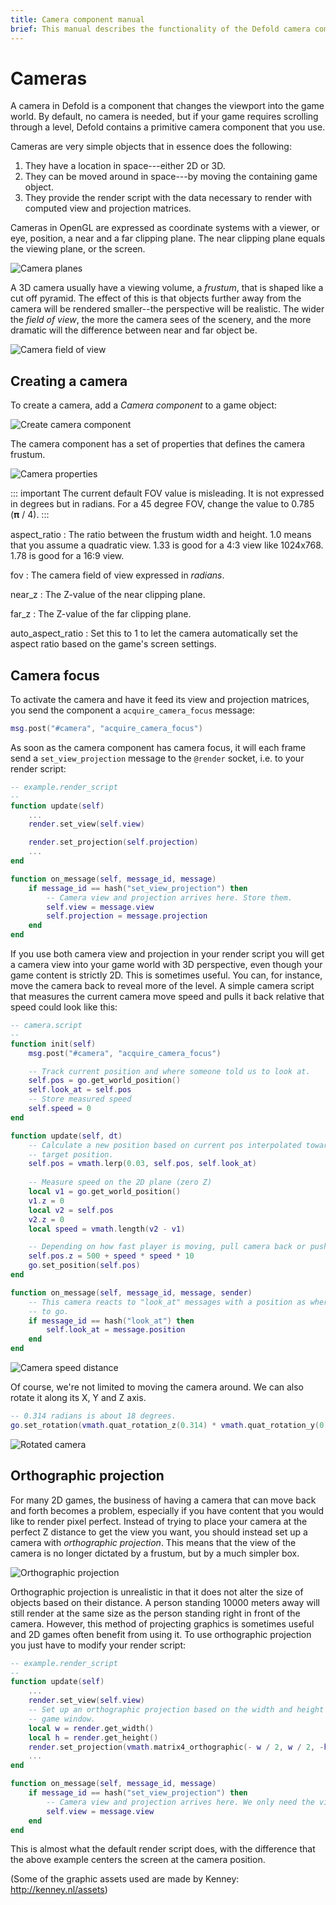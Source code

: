 ```yaml
---
title: Camera component manual
brief: This manual describes the functionality of the Defold camera component.
---
```


# Cameras

A camera in Defold is a component that changes the viewport into the game world. By default, no camera is needed, but if your game requires scrolling through a level, Defold contains a primitive camera component that you use.

Cameras are very simple objects that in essence does the following:

1. They have a location in space---either 2D or 3D.
2. They can be moved around in space---by moving the containing game object.
3. They provide the render script with the data necessary to render with computed view and projection matrices.

Cameras in OpenGL are expressed as coordinate systems with a viewer, or eye, position, a near and a far clipping plane. The near clipping plane equals the viewing plane, or the screen.

![Camera planes](images/cameras/cameras_planes.png)

A 3D camera usually have a viewing volume, a _frustum_, that is shaped like a cut off pyramid. The effect of this is that objects further away from the camera will be rendered smaller--the perspective will be realistic. The wider the _field of view_, the more the camera sees of the scenery, and the more dramatic will the difference between near and far object be.

![Camera field of view](images/cameras/cameras_fov.png)

## Creating a camera

To create a camera, add a _Camera component_ to a game object:

![Create camera component](images/cameras/cameras_create_component.png)

The camera component has a set of properties that defines the camera frustum.

![Camera properties](images/cameras/cameras_properties.png)

::: important
The current default FOV value is misleading. It is not expressed in degrees but in radians. For a 45 degree FOV, change the value to 0.785 (&#120529; / 4).
:::

aspect_ratio
: The ratio between the frustum width and height. 1.0 means that you assume a quadratic view. 1.33 is good for a 4:3 view like 1024x768. 1.78 is good for a 16:9 view.

fov
: The camera field of view expressed in _radians_.

near_z
: The Z-value of the near clipping plane.

far_z
: The Z-value of the far clipping plane.

auto_aspect_ratio
: Set this to 1 to let the camera automatically set the aspect ratio based on the game's screen settings.


## Camera focus

To activate the camera and have it feed its view and projection matrices, you send the component a `acquire_camera_focus` message:

```lua
msg.post("#camera", "acquire_camera_focus")
```

As soon as the camera component has camera focus, it will each frame send a `set_view_projection` message to the `@render` socket, i.e. to your render script:

```lua
-- example.render_script
--
function update(self)
    ...
    render.set_view(self.view)

    render.set_projection(self.projection)
    ...
end

function on_message(self, message_id, message)
    if message_id == hash("set_view_projection") then
    	-- Camera view and projection arrives here. Store them.
        self.view = message.view
        self.projection = message.projection
    end
end
```

If you use both camera view and projection in your render script you will get a camera view into your game world with 3D perspective, even though your game content is strictly 2D. This is sometimes useful. You can, for instance, move the camera back to reveal more of the level. A simple camera script that measures the current camera move speed and pulls it back relative that speed could look like this:

```lua
-- camera.script
--
function init(self)
	msg.post("#camera", "acquire_camera_focus")

    -- Track current position and where someone told us to look at.
	self.pos = go.get_world_position()
	self.look_at = self.pos
    -- Store measured speed
	self.speed = 0
end

function update(self, dt)
	-- Calculate a new position based on current pos interpolated towards current
	-- target position.
	self.pos = vmath.lerp(0.03, self.pos, self.look_at)
	
	-- Measure speed on the 2D plane (zero Z)
	local v1 = go.get_world_position()
	v1.z = 0
	local v2 = self.pos
	v2.z = 0
	local speed = vmath.length(v2 - v1)

	-- Depending on how fast player is moving, pull camera back or push it forward.
	self.pos.z = 500 + speed * speed * 10
	go.set_position(self.pos)
end

function on_message(self, message_id, message, sender)
    -- This camera reacts to "look_at" messages with a position as where
    -- to go.
	if message_id == hash("look_at") then	
		self.look_at = message.position
	end
end
```

![Camera speed distance](images/cameras/cameras_speed_distance.png)

Of course, we're not limited to moving the camera around. We can also rotate it along its X, Y and Z axis.

```lua
-- 0.314 radians is about 18 degrees.
go.set_rotation(vmath.quat_rotation_z(0.314) * vmath.quat_rotation_y(0.314))
```

![Rotated camera](images/cameras/cameras_camera_rotated.png)

## Orthographic projection

For many 2D games, the business of having a camera that can move back and forth becomes a problem, especially if you have content that you would like to render pixel perfect. Instead of trying to place your camera at the perfect Z distance to get the view you want, you should instead set up a camera with _orthographic projection_. This means that the view of the camera is no longer dictated by a frustum, but by a much simpler box.

![Orthographic projection](images/cameras/cameras_orthographic.png)

Orthographic projection is unrealistic in that it does not alter the size of objects based on their distance. A person standing 10000 meters away will still render at the same size as the person standing right in front of the camera. However, this method of projecting graphics is sometimes useful and 2D games often benefit from using it. To use orthographic projection you just have to modify your render script:

```lua
-- example.render_script
--
function update(self)
    ...
    render.set_view(self.view)
    -- Set up an orthographic projection based on the width and height of the
    -- game window.
	local w = render.get_width()
	local h = render.get_height()
	render.set_projection(vmath.matrix4_orthographic(- w / 2, w / 2, -h / 2, h / 2, -1000, 1000))
    ...
end

function on_message(self, message_id, message)
    if message_id == hash("set_view_projection") then
    	-- Camera view and projection arrives here. We only need the view.
        self.view = message.view
    end
end
```

This is almost what the default render script does, with the difference that the above example centers the screen at the camera position.

(Some of the graphic assets used are made by Kenney: http://kenney.nl/assets)
